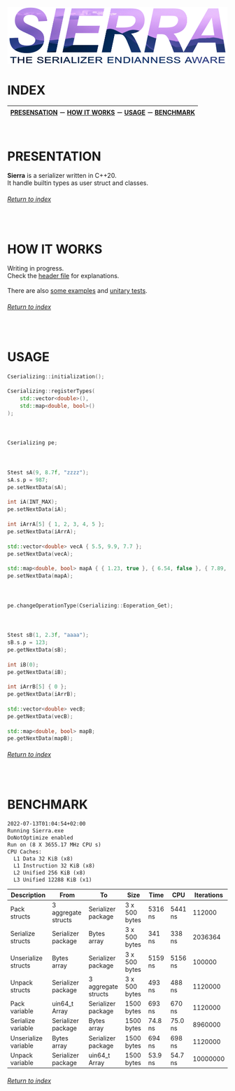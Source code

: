 ![Sierra logo](logo.png)

# INDEX

| [PRESENSATION](#presentation) &#65293; [HOW IT WORKS](#how-it-works) &#65293; [USAGE](#usage) &#65293; [BENCHMARK](#benchmark) |
:----------------------------------------------------------: |

&nbsp;

# PRESENTATION
**Sierra** is a serializer written in C++20.\
It handle builtin types as user struct and classes.

###### [Return to index](#index)

&nbsp;

# HOW IT WORKS
Writing in progress.\
Check the [header file](../cpp/Cserializing.hpp#L01-L02) for explanations.\
\
There are also [some examples](../cpp/Cserializing_unitaryTests.cpp#L01-L02) and [unitary tests](../cpp/Cserializing_unitaryTests.cpp#L03-L04).

###### [Return to index](#index)

&nbsp;

# USAGE
```cpp
Cserializing::initialization();

Cserializing::registerTypes(
    std::vector<double>(),
    std::map<double, bool>()
);



Cserializing pe;



Stest sA(9, 8.7f, "zzzz");
sA.s.p = 987;
pe.setNextData(sA);

int iA(INT_MAX);
pe.setNextData(iA);

int iArrA[5] { 1, 2, 3, 4, 5 };
pe.setNextData(iArrA);

std::vector<double> vecA { 5.5, 9.9, 7.7 };
pe.setNextData(vecA);

std::map<double, bool> mapA { { 1.23, true }, { 6.54, false }, { 7.89, true } };
pe.setNextData(mapA);



pe.changeOperationType(Cserializing::Eoperation_Get);



Stest sB(1, 2.3f, "aaaa");
sB.s.p = 123;
pe.getNextData(sB);

int iB(0);
pe.getNextData(iB);

int iArrB[5] { 0 };
pe.getNextData(iArrB);

std::vector<double> vecB;
pe.getNextData(vecB);

std::map<double, bool> mapB;
pe.getNextData(mapB);
```

###### [Return to index](#index)

&nbsp;

# BENCHMARK

```
2022-07-13T01:04:54+02:00
Running Sierra.exe
DoNotOptimize enabled
Run on (8 X 3655.17 MHz CPU s)
CPU Caches:
  L1 Data 32 KiB (x8)
  L1 Instruction 32 KiB (x8)
  L2 Unified 256 KiB (x8)
  L3 Unified 12288 KiB (x1)
```
| Description | From | To | Size | Time | CPU | Iterations |
| ------------- | ------------- | ------------- | ------------- | ------------- | ------------- | ------------- |
| Pack structs | 3 aggregate structs | Serializer package | 3 x 500 bytes | 5316 ns | 5441 ns | 112000 |
| Serialize structs | Serializer package | Bytes array | 3 x 500 bytes | 341 ns | 338 ns | 2036364 |
| Unserialize structs | Bytes array | Serializer package | 3 x 500 bytes | 5159 ns | 5156 ns | 100000 |
| Unpack structs | Serializer package | 3 aggregate structs | 3 x 500 bytes | 493 ns | 488 ns | 1120000 |
| Pack variable | uin64_t Array | Serializer package | 1500 bytes | 693 ns | 670 ns | 1120000 |
| Serialize variable | Serializer package | Bytes array | 1500 bytes | 74.8 ns | 75.0 ns | 8960000 |
| Unserialize variable | Bytes array | Serializer package | 1500 bytes | 694 ns | 698 ns | 1120000 |
| Unpack variable | Serializer package | uin64_t Array | 1500 bytes | 53.9 ns | 54.7 ns | 10000000 |


###### [Return to index](#index)
